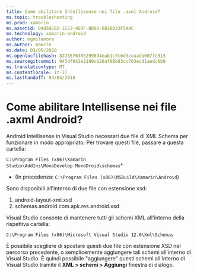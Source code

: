 ```yaml
---
title: Come abilitare Intellisense nei file .axml Android?
ms.topic: troubleshooting
ms.prod: xamarin
ms.assetid: 84850CB2-1CE2-4D3F-BD01-6B3B033F5A4C
ms.technology: xamarin-android
author: mgmclemore
ms.author: mamcle
ms.date: 03/09/2018
ms.openlocfilehash: 8278576355299894eab1c7c6d3ceaadb607fe915
ms.sourcegitcommit: 945df041e2180cb20af08b83cc703ecd1aedc6b0
ms.translationtype: MT
ms.contentlocale: it-IT
ms.lasthandoff: 04/04/2018
---
```

# <a name="how-do-i-enable-intellisense-in-android-axml-files"></a>Come abilitare Intellisense nei file .axml Android?

Android Intellisense in Visual Studio necessari due file di XML Schema per funzionare in modo appropriato. Per trovare questi file, passare a questa cartella:

`C:\Program Files (x86)\Xamarin Studio\AddIns\MonoDevelop.MonoDroid\schemas`*

* (In precedenza: `C:\Program Files (x86)\MSBuild\Xamarin\Android`)

Sono disponibili all'interno di due file con estensione xsd:

1. android-layout-xml.xsd
2. schemas.android.com.apk.res.android.xsd

Visual Studio consente di mantenere tutti gli schemi XML all'interno della rispettiva cartella:

`C:\Program Files (x86)\Microsoft Visual Studio 12.0\Xml\Schemas`

È possibile scegliere di spostare questi due file con estensione XSD nel percorso precedente, o semplicemente aggiungere tali schemi all'interno di Visual Studio. È quindi possibile "aggiungere" questi schemi all'interno di Visual Studio tramite il **XML > schemi > Aggiungi** finestra di dialogo.






